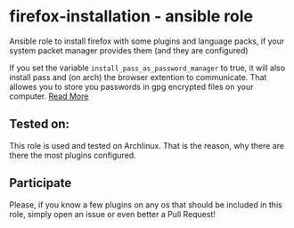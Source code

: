  firefox-installation - ansible role
=======================================
Ansible role to install firefox with some plugins and language packs, if your system packet manager provides them (and they are configured)

If you set the variable ``install_pass_as_password_manager`` to true, it will also install pass and (on arch) the browser extention to communicate. That allowes you to store you passwords in gpg encrypted files on your computer. [Read More](https://www.passwordstore.org/)


 Tested on:
----------

This role is used and tested on Archlinux. 
That is the reason, why there are there the most plugins configured.

 Participate
--------------
Please, if you know a few plugins on any os that should be included in this role, simply open an issue or even better a Pull Request!
